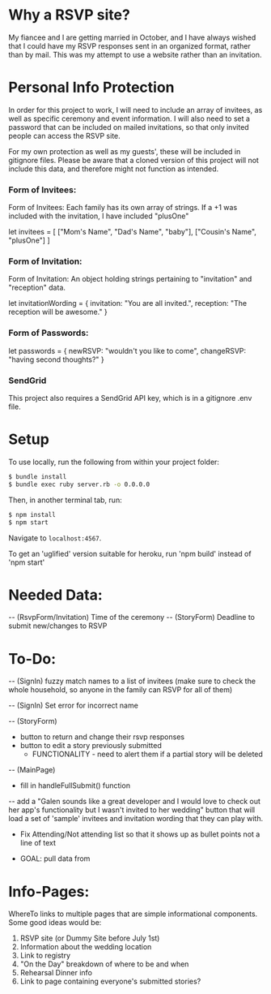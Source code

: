 # Why a RSVP site?

My fiancee and I are getting married in October, and I have always wished that I could have my RSVP responses sent in an organized format, rather than by mail.  This was my attempt to use a website rather than an invitation.

# Personal Info Protection

In order for this project to work, I will need to include an array of invitees, as well as specific ceremony and event information.  I will also need to set a password that can be included on mailed invitations, so that only invited people can access the RSVP site.  

For my own protection as well as my guests', these will be included in gitignore files.  Please be aware that a cloned version of this project will not include this data, and therefore might not function as intended.  

### Form of Invitees:

Form of Invitees: Each family has its own array of strings.  If a +1 was included with the invitation, I have included "plusOne"

let invitees = [
  ["Mom's Name", "Dad's Name", "baby"],
  ["Cousin's Name", "plusOne"]
]

### Form of Invitation:

Form of Invitation: An object holding strings pertaining to "invitation" and "reception" data.

let invitationWording = {
  invitation: "You are all invited.",
  reception: "The reception will be awesome."
}

### Form of Passwords:

let passwords = {
  newRSVP: "wouldn't you like to come",
  changeRSVP: "having second thoughts?"
}

### SendGrid

This project also requires a SendGrid API key, which is in a gitignore .env file.

# Setup

To use locally, run the following from within your project folder:

```sh
$ bundle install
$ bundle exec ruby server.rb -o 0.0.0.0
```

Then, in another terminal tab, run:

```sh
$ npm install
$ npm start
```

Navigate to `localhost:4567`.

To get an 'uglified' version suitable for heroku, run 'npm build' instead of 'npm start'

# Needed Data:
-- (RsvpForm/Invitation) Time of the ceremony
-- (StoryForm) Deadline to submit new/changes to RSVP

# To-Do:

-- (SignIn) fuzzy match names to a list of invitees (make sure to check the whole household, so anyone in the family can RSVP for all of them)

-- (SignIn) Set error for incorrect name

-- (StoryForm)
  - button to return and change their rsvp responses
  - button to edit a story previously submitted
    - FUNCTIONALITY - need to alert them if a partial story will be deleted

-- (MainPage)
  - fill in handleFullSubmit() function

-- add a "Galen sounds like a great developer and I would love to check out her app's functionality but I wasn't invited to her wedding" button that will load a set of 'sample' invitees and invitation wording that they can play with.

- Fix Attending/Not attending list so that it shows up as bullet points not a line of text

- GOAL: pull data from  

# Info-Pages:
WhereTo links to multiple pages that are simple informational components.  Some good ideas would be:

1. RSVP site (or Dummy Site before July 1st)
2. Information about the wedding location
3. Link to registry
4. "On the Day" breakdown of where to be and when
5. Rehearsal Dinner info
6. Link to page containing everyone's submitted stories?
